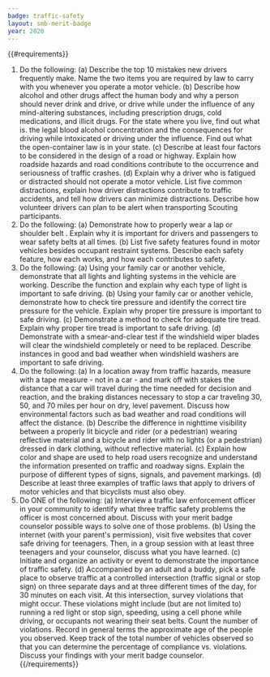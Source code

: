 ```yaml
---
badge: traffic-safety
layout: smb-merit-badge
year: 2020
---
```


{{#requirements}}
1. Do the following:
    (a) Describe the top 10 mistakes new drivers frequently make. Name the two items you are required by law to carry with you whenever you operate a motor vehicle.
    (b) Describe how alcohol and other drugs affect the human body and why a person should never drink and drive, or drive while under the influence of any mind-altering substances, including prescription drugs, cold medications, and illicit drugs. For the state where you live, find out what is. the legal blood alcohol concentration and the consequences for driving while intoxicated or driving under the influence. Find out what the open-container law is in your state.
    (c) Describe at least four factors to be considered in the design of a road or highway. Explain how roadside hazards and road conditions contribute to the occurrence and seriousness of traffic crashes.
    (d) Explain why a driver who is fatigued or distracted should not operate a motor vehicle. List five common distractions, explain how driver distractions contribute to traffic accidents, and tell how drivers can minimize distractions. Describe how volunteer drivers can plan to be alert when transporting Scouting participants.
2. Do the following:
    (a) Demonstrate how to properly wear a lap or shoulder belt . Explain why it is important for drivers and passengers to wear safety belts at all times.
    (b) List five safety features found in motor vehicles besides occupant restraint systems. Describe each safety feature, how each works, and how each contributes to safety.
3. Do the following:
    (a) Using your family car or another vehicle, demonstrate that all lights and lighting systems in the vehicle are working. Describe the function and explain why each type of light is important to safe driving.
    (b) Using your family car or another vehicle, demonstrate how to check tire pressure and identify the correct tire pressure for the vehicle. Explain why proper tire pressure is important to safe driving.
    (c) Demonstrate a method to check for adequate tire tread. Explain why proper tire tread is important to safe driving.
    (d) Demonstrate with a smear-and-clear test if the windshield wiper blades will clear the windshield completely or need to be replaced. Describe instances in good and bad weather when windshield washers are important to safe driving.
4. Do the following:
    (a) In a location away from traffic hazards, measure with a tape measure - not in a car - and mark off with stakes the distance that a car will travel during the time needed for decision and reaction, and the braking distances necessary to stop a car traveling 30, 50, and 70 miles per hour on dry, level pavement. Discuss how environmental factors such as bad weather and road conditions will affect the distance.
    (b) Describe the difference in nighttime visibility between a properly lit bicycle and rider (or a pedestrian) wearing reflective material and a bicycle and rider with no lights (or a pedestrian) dressed in dark clothing, without reflective material.
    (c) Explain how color and shape are used to help road users recognize and understand the information presented on traffic and roadway signs. Explain the purpose of different types of signs, signals, and pavement markings.
    (d) Describe at least three examples of traffic laws that apply to drivers of motor vehicles and that bicyclists must also obey.
5. Do ONE of the following:
    (a) Interview a traffic law enforcement officer in your community to identify what three traffic safety problems the officer is most concerned about. Discuss with your merit badge counselor possible ways to solve one of those problems.
    (b) Using the internet (with your parent's permission), visit five websites that cover safe driving for teenagers. Then, in a group session with at least three teenagers and your counselor, discuss what you have learned.
    (c) Initiate and organize an activity or event to demonstrate the importance of traffic safety.
    (d) Accompanied by an adult and a buddy, pick a safe place to observe traffic at a controlled intersection (traffic signal or stop sign) on three separate days and at three different times of the day, for 30 minutes on each visit. At this intersection, survey violations that might occur. These violations might include (but are not limited to) running a red light or stop sign, speeding, using a cell phone while driving, or occupants not wearing their seat belts. Count the number of violations. Record in general terms the approximate age of the people you observed. Keep track of the total number of vehicles observed so that you can determine the percentage of compliance vs. violations. Discuss your findings with your merit badge counselor.
{{/requirements}}
